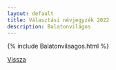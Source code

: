 ```yaml
---
layout: default
title: Választási névjegyzék 2022
description: Balatonvilágos
---
```


{% include Balatonvilaagos.html %}

[Vissza](./)